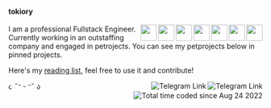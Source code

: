 #### tokiory

<div align="left">
  <img align="right" width="32px" src="https://cdn.jsdelivr.net/gh/devicons/devicon/icons/typescript/typescript-original.svg" />           
  <img align="right" width="32px" src="https://cdn.jsdelivr.net/gh/devicons/devicon/icons/javascript/javascript-original.svg" />
  <img align="right" width="32px" src="https://cdn.jsdelivr.net/gh/devicons/devicon/icons/go/go-original.svg" />
</div>

<div align="left">
  <img align="right" width="32px" src="https://cdn.jsdelivr.net/gh/devicons/devicon@latest/icons/zig/zig-original.svg" />
</div>

<div align="left">
  <img align="right" width="32px" src="https://cdn.jsdelivr.net/gh/devicons/devicon/icons/vuejs/vuejs-original.svg" />
  <img align="right" width="32px" src="https://cdn.jsdelivr.net/gh/devicons/devicon/icons/react/react-original.svg" />
  <img align="right" width="32px" src="https://cdn.jsdelivr.net/gh/devicons/devicon/icons/svelte/svelte-original.svg" />
</div>

<div>
  <p>I am a professional Fullstack Engineer. Сurrently working in an outstaffing company and engaged in petrojects. You can see my petprojects below in pinned projects.</p>
  <p>Here's my <a href="https://tokiory.github.io/waitread/">reading list</a>, feel free to use it and contribute!</p>
</div>
૮ ˶ᵔ ᵕ ᵔ˶ ა

<!-- Badges -->
<a href="https://t.me/tokiory">
  <img align="right" src="https://img.shields.io/badge/Telegram-2CA5E0?style=default&logo=telegram&logoColor=white" alt="Telegram Link">
</a>

<a href="mailto:tokiory.personal@gmail.com">
  <img align="right" src="https://img.shields.io/badge/Gmail-D14836?style=default&logo=gmail&logoColor=white" alt="Telegram Link">
</a>

<a href="https://wakatime.com/@c66660f7-b6cb-48e9-a197-f57d968fb0d0">
  <img align="right" src="https://wakatime.com/badge/user/c66660f7-b6cb-48e9-a197-f57d968fb0d0.svg?style=default" alt="Total time coded since Aug 24 2022" />
</a>
